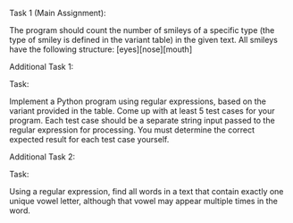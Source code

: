 Task 1 (Main Assignment):

The program should count the number of smileys of a specific type (the type of smiley is defined in the variant table) in the given text. All smileys have the following structure:
[eyes][nose][mouth]

Additional Task 1:

Task:

Implement a Python program using regular expressions, based on the variant provided in the table.
Come up with at least 5 test cases for your program. Each test case should be a separate string input passed to the regular expression for processing.
You must determine the correct expected result for each test case yourself.

Additional Task 2:

Task:

Using a regular expression, find all words in a text that contain exactly one unique vowel letter, although that vowel may appear multiple times in the word.
